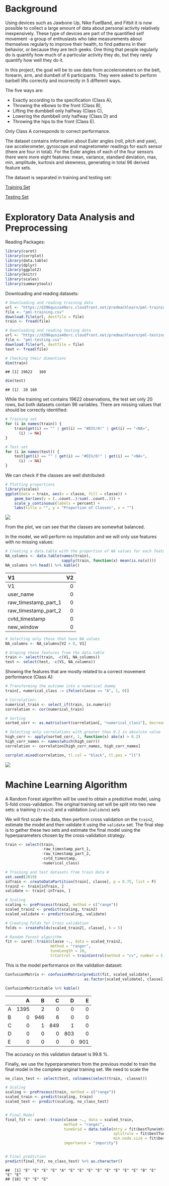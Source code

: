 Background
==========

Using devices such as Jawbone Up, Nike FuelBand, and Fitbit it is now possible to collect a large amount of data about personal activity relatively inexpensively. These type of devices are part of the quantified self movement -a group of enthusiasts who take measurements about themselves regularly to improve their health, to find patterns in their behavior, or because they are tech geeks. One thing that people regularly do is quantify how much of a particular activity they do, but they rarely quantify how well they do it.

In this project, the goal will be to use data from accelerometers on the belt, forearm, arm, and dumbell of 6 participants. They were asked to perform barbell lifts correctly and incorrectly in 5 different ways.

The five ways are:

-   Exactly according to the specification (Class A),
-   Throwing the elbows to the front (Class B),
-   Lifting the dumbbell only halfway (Class C),
-   Lowering the dumbbell only halfway (Class D) and
-   Throwing the hips to the front (Class E).

Only Class A corresponds to correct performance.

The dataset contains information about Euler angles (roll, pitch and yaw), raw accelerometer, gyroscope and magnetometer readings for each sensor (there are four in total). For the Euler angles of each of the four sensors there were more eight features: mean, variance, standard deviation, max, min, amplitude, kurtosis and skewness, generating in total 96 derived feature sets.

The dataset is separated in training and testing set:

[Training Set](https://d396qusza40orc.cloudfront.net/predmachlearn/pml-training.csv)

[Testing Set](https://d396qusza40orc.cloudfront.net/predmachlearn/pml-testing.csv)

Exploratory Data Analysis and Preprocessing
===========================================

Reading Packages:

``` r
library(caret)
library(corrplot)
library(data.table)
library(dplyr)
library(ggplot2)
library(knitr)
library(scales)
library(summarytools)
```

Downloading and reading datasets:

``` r
# Downloading and reading training data
url <- "https://d396qusza40orc.cloudfront.net/predmachlearn/pml-training.csv"
file <- "pml-training.csv"
download.file(url, destfile = file)
train <- fread(file)

# Downloading and reading testing data
url <- "https://d396qusza40orc.cloudfront.net/predmachlearn/pml-testing.csv"
file <- "pml-testing.csv" 
download.file(url, destfile = file)
test <- fread(file)

# Checking their dimentions
dim(train)
```

    ## [1] 19622   160

``` r
dim(test)
```

    ## [1]  20 160

While the training set contains 19622 observations, the test set only 20 rows, but both datasets contain 96 variables. There are missing values that should be correctly identified:

``` r
# Training set
for (i in names(train)) {
    train[get(i) == "" | get(i) == "#DIV/0!" | get(i) == "<NA>", 
      (i) := NA]
}

# Test set
for (i in names(test)) {
    test[get(i) == "" | get(i) == "#DIV/0!" | get(i) == "<NA>", 
      (i) := NA]
}
```

We can check if the classes are well distributed:

``` r
# Plotting proportions
library(scales)
ggplot(data = train, aes(x = classe, fill = classe)) +
    geom_bar(aes(y = (..count..)/sum(..count..))) +
    scale_y_continuous(labels = percent) +
    labs(title = "", y = "Proportion of Classes", x = "")
```

<img src="Final_Project_Week_4_files/figure-markdown_github/unnamed-chunk-4-1.png" style="display: block; margin: auto;" />

From the plot, we can see that the classes are somewhat balanced.

In the model, we will perform no imputation and we will only use features with no missing values:

``` r
# Creating a data.table with the proportion of NA values for each feature
NA_columns <- data.table(names(train),
                         sapply(train, function(x) mean(is.na(x))))
NA_columns %>% head() %>% kable()
```

| V1                      |   V2|
|:------------------------|----:|
| V1                      |    0|
| user\_name              |    0|
| raw\_timestamp\_part\_1 |    0|
| raw\_timestamp\_part\_2 |    0|
| cvtd\_timestamp         |    0|
| new\_window             |    0|

``` r
# Selecting only those that have NA values
NA_columns <- NA_columns[V2 > 0, V1]

# Droping these features from the data.table
train <- select(train, -c(V1, NA_columns))
test <- select(test, -c(V1, NA_columns))
```

Showing the features that are mostly related to a correct movement performance (Class A):

``` r
# Transforming the outcome into a numerical dummy
train[, numerical_class := ifelse(classe == "A", 1, 0)]

# Correlation:
numerical_train <- select_if(train, is.numeric)
correlation <- cor(numerical_train)

# Sorting
sorted_corr <- as.matrix(sort(correlation[, "numerical_class"], decreasing = TRUE))

# Selecting only correlations with greater than 0.2 in absolute value
high_corr <- apply(sorted_corr, 1, function(x) abs(x) > 0.2)
high_corr_names <- names(which(high_corr))
correlation <- correlation[high_corr_names, high_corr_names] 

corrplot.mixed(correlation, tl.col = "black", tl.pos = "lt")
```

<img src="Final_Project_Week_4_files/figure-markdown_github/unnamed-chunk-6-1.png" style="display: block; margin: auto;" />

<!-- From the correlation analysis, we can see that 8 variables demonstrated correlation  -->
<!-- greater than 0.2 in absolute value. Let's examine the description of these variables: -->
<!-- ```{r, message=FALSE, results='asis', fig.align='center'} -->
<!-- library(summarytools) -->
<!-- descr(select(train, high_corr_names, -numerical_class),  -->
<!--       stats = c("mean", "sd", "min", "med", "max"),  -->
<!--       transpose = TRUE,  -->
<!--       omit.headings = TRUE, style = "rmarkdown") -->
<!-- ``` -->
<!-- From the table above, we see that the variables completely different ranges. This is  -->
<!-- important because if we train a algorithm using this raw data, it tend to be more -->
<!-- bias prone. Hence, this is evidence that we might have to normalize the variables  -->
<!-- before training an algorithm on this data.  -->
Machine Learning Algorithm
==========================

A Random Forest algorithm will be used to obtain a predictive model, using 5-fold cross-validation. The original training set will be split into two new sets: a training (`train2`) and a validation (`validate`) sets

We will first scale the data, then perform cross validation on the `train2`, estimate the model and then validate it using the `validate` set. The final step is to gather these two sets and estimate the final model using the hyperparameters chosen by the cross-validation strategy.

``` r
train <- select(train, 
                -raw_timestamp_part_1, 
                -raw_timestamp_part_2,
                -cvtd_timestamp, 
                -numerical_class)

# Training and test datasets from train data #
set.seed(2019)
inTrain <- createDataPartition(train[, classe], p = 0.75, list = F)
train2 <- train[inTrain, ]
validate <- train[-inTrain, ]

# Scaling
scaling <- preProcess(train2, method = c("range"))
scaled_train2 <- predict(scaling, train2)
scaled_validate <- predict(scaling, validate)

# Creating Folds for Cross validation
folds <- createFolds(scaled_train2[, classe], k = 5)

# Random Forest algorithm
fit <- caret::train(classe ~., data = scaled_train2, 
                    method = "ranger",
                    tuneLength = 10,
                    trControl = trainControl(method = "cv", number = 5, index = folds))
```

This is the model performance on the validation dataset:

``` r
ConfusionMatrix <- confusionMatrix(predict(fit, scaled_validate), 
                                   as.factor(scaled_validate[, classe]))

ConfusionMatrix$table %>% kable()
```

|     |     A|    B|    C|    D|    E|
|-----|-----:|----:|----:|----:|----:|
| A   |  1395|    2|    0|    0|    0|
| B   |     0|  946|    6|    0|    0|
| C   |     0|    1|  849|    1|    0|
| D   |     0|    0|    0|  803|    0|
| E   |     0|    0|    0|    0|  901|

The accuracy on this validation dataset is 99.8 %.

Finally, we use the hyperparameters from the previous model to train the final model in the complete original training set. We need to scale the

``` r
no_class_test <- select(test, colnames(select(train, -classe)))

# Scaling
scaling <- preProcess(train, method = c("range"))
scaled_train <- predict(scaling, train)
scaled_test <- predict(scaling, no_class_test)


# Final Model
final_fit <- caret::train(classe ~., data = scaled_train,
                          method = "ranger",
                          tuneGrid = data.table(mtry = fit$bestTune$mtry,
                                                splitrule = fit$bestTune$splitrule,
                                                min.node.size = fit$bestTune$min.node.size),
                          importance = "impurity")


# Final prediction
predict(final_fit, no_class_test) %>% as.character()
```

    ##  [1] "E" "E" "E" "E" "A" "E" "E" "E" "E" "E" "E" "E" "E" "B" "E" "E" "E"
    ## [18] "E" "E" "E"
